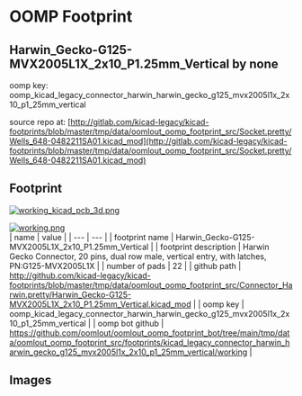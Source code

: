 # OOMP Footprint  
## Harwin_Gecko-G125-MVX2005L1X_2x10_P1.25mm_Vertical  by none  
  
oomp key: oomp_kicad_legacy_connector_harwin_harwin_gecko_g125_mvx2005l1x_2x10_p1_25mm_vertical  
  
source repo at: [http://gitlab.com/kicad-legacy/kicad-footprints/blob/master/tmp/data/oomlout_oomp_footprint_src/Socket.pretty/Wells_648-0482211SA01.kicad_mod](http://gitlab.com/kicad-legacy/kicad-footprints/blob/master/tmp/data/oomlout_oomp_footprint_src/Socket.pretty/Wells_648-0482211SA01.kicad_mod)  
## Footprint  
  
[![working_kicad_pcb_3d.png](working_kicad_pcb_3d_600.png)](working_kicad_pcb_3d.png)  
  
[![working.png](working_600.png)](working.png)  
| name | value | 
| --- | --- | 
| footprint name | Harwin_Gecko-G125-MVX2005L1X_2x10_P1.25mm_Vertical | 
| footprint description | Harwin Gecko Connector, 20 pins, dual row male, vertical entry, with latches, PN:G125-MVX2005L1X | 
| number of pads | 22 | 
| github path | http://github.com/kicad-legacy/kicad-footprints/blob/master/tmp/data/oomlout_oomp_footprint_src/Connector_Harwin.pretty/Harwin_Gecko-G125-MVX2005L1X_2x10_P1.25mm_Vertical.kicad_mod | 
| oomp key | oomp_kicad_legacy_connector_harwin_harwin_gecko_g125_mvx2005l1x_2x10_p1_25mm_vertical | 
| oomp bot github | https://github.com/oomlout/oomlout_oomp_footprint_bot/tree/main/tmp/data/oomlout_oomp_footprint_src/footprints/kicad_legacy_connector_harwin_harwin_gecko_g125_mvx2005l1x_2x10_p1_25mm_vertical/working | 
## Images  

